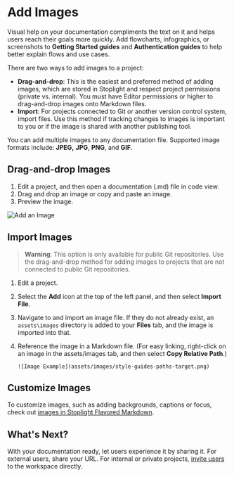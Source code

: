# Add Images

Visual help on your documentation compliments the text on it and helps users reach their goals more quickly. Add flowcharts, infographics, or screenshots to **Getting Started guides** and **Authentication guides** to help better explain flows and use cases. 

There are two ways to add images to a project:

- **Drag-and-drop**: This is the easiest and preferred method of adding images, which are stored in Stoplight and respect project permissions (private vs. internal). You must have Editor permissions or higher to drag-and-drop images onto Markdown files.
- **Import**: For projects connected to Git or another version control system, import files. Use this method if tracking changes to images is important to you or if the image is shared with another publishing tool.

You can add multiple images to any documentation file. Supported  image formats include: **JPEG,** **JPG**, **PNG**, and **GIF**.

## Drag-and-drop Images

1. Edit a project, and then open a documentation (.md) file in code view.
2. Drag and drop an image or copy and paste an image.
3. Preview the image.

![Add an Image](../assets/images/image-upload.gif)

## Import Images

<!-- theme: warning -->
> **Warning**: This option is only available for public Git repositories. Use the drag-and-drop method for adding images to projects that are not connected to public Git repositories.

1. Edit a project.
2. Select the **Add** icon at the top of the left panel, and then select **Import File**.
3. Navigate to and import an image file. If they do not already exist, an `assets\images` directory is added to your **Files** tab, and the image is imported into that.
4. Reference the image in a Markdown file. (For easy linking, right-click on an image in the assets/images tab, and then select **Copy Relative Path**.)

    `![Image Example](assets/images/style-guides-paths-target.png)`

## Customize Images

To customize images, such as adding backgrounds, captions or focus, check out [images in Stoplight Flavored Markdown](stoplight-flavored-markdown.md).

## What's Next?

With your documentation ready, let users experience it by sharing it. For external users, share your URL. For internal or private projects, [invite users](../2.-workspaces/d.inviting-your-team.md) to the workspace directly.